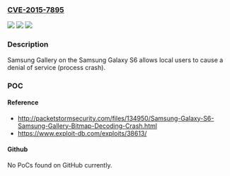 ### [CVE-2015-7895](https://cve.mitre.org/cgi-bin/cvename.cgi?name=CVE-2015-7895)
![](https://img.shields.io/static/v1?label=Product&message=n%2Fa&color=blue)
![](https://img.shields.io/static/v1?label=Version&message=n%2Fa&color=blue)
![](https://img.shields.io/static/v1?label=Vulnerability&message=n%2Fa&color=brighgreen)

### Description

Samsung Gallery on the Samsung Galaxy S6 allows local users to cause a denial of service (process crash).

### POC

#### Reference
- http://packetstormsecurity.com/files/134950/Samsung-Galaxy-S6-Samsung-Gallery-Bitmap-Decoding-Crash.html
- https://www.exploit-db.com/exploits/38613/

#### Github
No PoCs found on GitHub currently.


